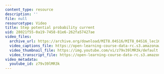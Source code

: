 ```yaml
---
content_type: resource
description: ''
file: null
resourcetype: Video
title: Step potential probability current
uid: 28021f55-0a19-7458-81e6-262fa57427ae
video_files:
  archive_url: https://archive.org/download/MIT8.04S16/MIT8_04S16_lec16_s1_300k.mp4
  video_captions_file: https://open-learning-course-data-rc.s3.amazonaws.com/8-04-quantum-physics-i-spring-2016/ce1579f276e15c25b9b44f23ffd626c3_z79v39lMR3k.vtt
  video_thumbnail_file: https://img.youtube.com/vi/z79v39lMR3k/default.jpg
  video_transcript_file: https://open-learning-course-data-rc.s3.amazonaws.com/8-04-quantum-physics-i-spring-2016/65ba96a00290440d840cfd0a1e414bce_z79v39lMR3k.pdf
video_metadata:
  youtube_id: z79v39lMR3k
---
```

